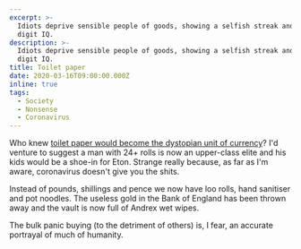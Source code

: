 ```yaml
---
excerpt: >-
  Idiots deprive sensible people of goods, showing a selfish streak and a single
  digit IQ.
description: >-
  Idiots deprive sensible people of goods, showing a selfish streak and a single
  digit IQ.
title: Toilet paper
date: 2020-03-16T09:00:00.000Z
inline: true
tags:
  - Society
  - Nonsense
  - Coronavirus
---
```

Who knew [toilet paper would become the dystopian unit of currency](https://www.bbc.co.uk/news/av/world-australia-51903149/australian-man-charged-over-supermarket-assault)? I'd venture to suggest a man with 24+ rolls is now an upper-class elite and his kids would be a shoe-in for Eton. Strange really because, as far as I'm aware, coronavirus doesn't give you the shits.

Instead of pounds, shillings and pence we now have loo rolls, hand sanitiser and pot noodles. The useless gold in the Bank of England has been thrown away and the vault is now full of Andrex wet wipes.

The bulk panic buying (to the detriment of others) is, I fear, an accurate portrayal of much of humanity.

